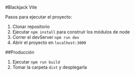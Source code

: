 #Blackjack Vite

Pasos para ejecutar el proyecto:

1. Clonar repositorio
2. Ejecutar ```npm install``` para construir los módulos de node
3. Correr el devServer ```npm run dev```
4. Abrir el proyecto en ```localhost:3000```

##Producción

1. Ejecutar ```npm run build```
2. Tomar la carpeta ```dist``` y desplegarla
